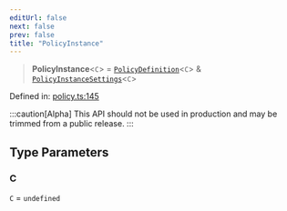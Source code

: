 ```yaml
---
editUrl: false
next: false
prev: false
title: "PolicyInstance"
---
```


> **PolicyInstance**\<`C`\> = [`PolicyDefinition`](/api/interfaces/policydefinition/)\<`C`\> & [`PolicyInstanceSettings`](/api/interfaces/policyinstancesettings/)\<`C`\>

Defined in: [policy.ts:145](https://github.com/tylerbutler/tools-monorepo/blob/main/packages/repopo/src/policy.ts#L145)

:::caution[Alpha]
This API should not be used in production and may be trimmed from a public release.
:::

## Type Parameters

### C

`C` = `undefined`
